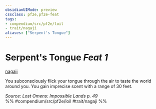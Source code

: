```yaml
---
obsidianUIMode: preview
cssclass: pf2e,pf2e-feat
tags:
- compendium/src/pf2e/loil
- trait/nagaji
aliases: ["Serpent's Tongue"]
---
```

# Serpent's Tongue  *Feat 1*  
[nagaji](../../rules/traits/nagaji-loil.md)  


You subconsciously flick your tongue through the air to taste the world around you. You gain imprecise scent with a range of 30 feet.

*Source: Lost Omens: Impossible Lands p. 49*  
%% #compendium/src/pf2e/loil #trait/nagaji %%